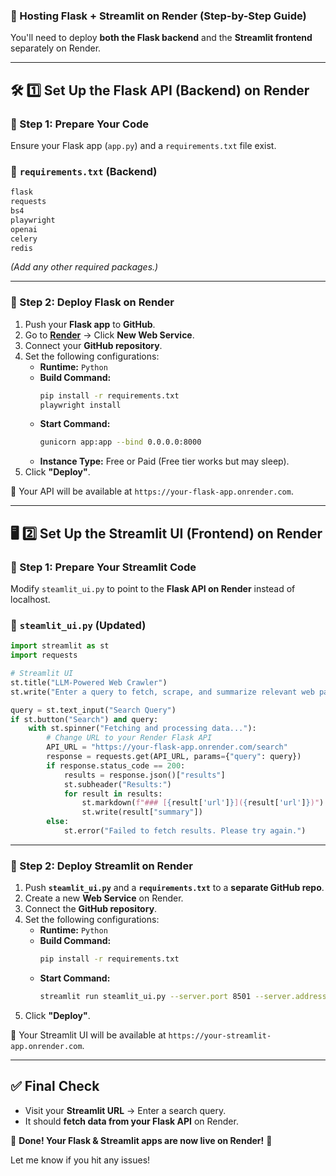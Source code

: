 ### **🚀 Hosting Flask + Streamlit on Render (Step-by-Step Guide)**  

You'll need to deploy **both the Flask backend** and the **Streamlit frontend** separately on Render.  

---

## **🛠️ 1️⃣ Set Up the Flask API (Backend) on Render**  

### **🔹 Step 1: Prepare Your Code**  
Ensure your Flask app (`app.py`) and a `requirements.txt` file exist.  

### **📜 `requirements.txt` (Backend)**  
```txt
flask
requests
bs4
playwright
openai
celery
redis
```
*(Add any other required packages.)*  

---

### **🔹 Step 2: Deploy Flask on Render**
1. Push your **Flask app** to **GitHub**.  
2. Go to **[Render](https://render.com/)** → Click **New Web Service**.  
3. Connect your **GitHub repository**.  
4. Set the following configurations:
   - **Runtime:** `Python`
   - **Build Command:**  
     ```bash
     pip install -r requirements.txt
     playwright install
     ```
   - **Start Command:**  
     ```bash
     gunicorn app:app --bind 0.0.0.0:8000
     ```
   - **Instance Type:** Free or Paid (Free tier works but may sleep).  
5. Click **"Deploy"**.  

🔗 Your API will be available at `https://your-flask-app.onrender.com`.

---

## **🖥️ 2️⃣ Set Up the Streamlit UI (Frontend) on Render**  

### **🔹 Step 1: Prepare Your Streamlit Code**
Modify `steamlit_ui.py` to point to the **Flask API on Render** instead of localhost.  

### **📜 `steamlit_ui.py` (Updated)**
```python
import streamlit as st
import requests

# Streamlit UI
st.title("LLM-Powered Web Crawler")
st.write("Enter a query to fetch, scrape, and summarize relevant web pages.")

query = st.text_input("Search Query")
if st.button("Search") and query:
    with st.spinner("Fetching and processing data..."):
        # Change URL to your Render Flask API
        API_URL = "https://your-flask-app.onrender.com/search"
        response = requests.get(API_URL, params={"query": query})
        if response.status_code == 200:
            results = response.json()["results"]
            st.subheader("Results:")
            for result in results:
                st.markdown(f"### [{result['url']}]({result['url']})")
                st.write(result["summary"])
        else:
            st.error("Failed to fetch results. Please try again.")
```

---

### **🔹 Step 2: Deploy Streamlit on Render**
1. Push **`steamlit_ui.py`** and a **`requirements.txt`** to a **separate GitHub repo**.  
2. Create a new **Web Service** on Render.  
3. Connect the **GitHub repository**.  
4. Set the following configurations:
   - **Runtime:** `Python`
   - **Build Command:**  
     ```bash
     pip install -r requirements.txt
     ```
   - **Start Command:**  
     ```bash
     streamlit run steamlit_ui.py --server.port 8501 --server.address 0.0.0.0
     ```
5. Click **"Deploy"**.

🔗 Your Streamlit UI will be available at `https://your-streamlit-app.onrender.com`.  

---

## **✅ Final Check**
- Visit your **Streamlit URL** → Enter a search query.  
- It should **fetch data from your Flask API** on Render.  

🎉 **Done! Your Flask & Streamlit apps are now live on Render!** 🚀  

Let me know if you hit any issues!